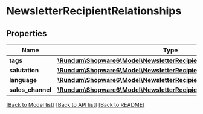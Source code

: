 # NewsletterRecipientRelationships

## Properties
Name | Type | Description | Notes
------------ | ------------- | ------------- | -------------
**tags** | [**\Rundum\Shopware6\Model\NewsletterRecipientRelationshipsTags**](NewsletterRecipientRelationshipsTags.md) |  | [optional] 
**salutation** | [**\Rundum\Shopware6\Model\NewsletterRecipientRelationshipsSalutation**](NewsletterRecipientRelationshipsSalutation.md) |  | [optional] 
**language** | [**\Rundum\Shopware6\Model\NewsletterRecipientRelationshipsLanguage**](NewsletterRecipientRelationshipsLanguage.md) |  | [optional] 
**sales_channel** | [**\Rundum\Shopware6\Model\NewsletterRecipientRelationshipsSalesChannel**](NewsletterRecipientRelationshipsSalesChannel.md) |  | [optional] 

[[Back to Model list]](../../README.md#documentation-for-models) [[Back to API list]](../../README.md#documentation-for-api-endpoints) [[Back to README]](../../README.md)

